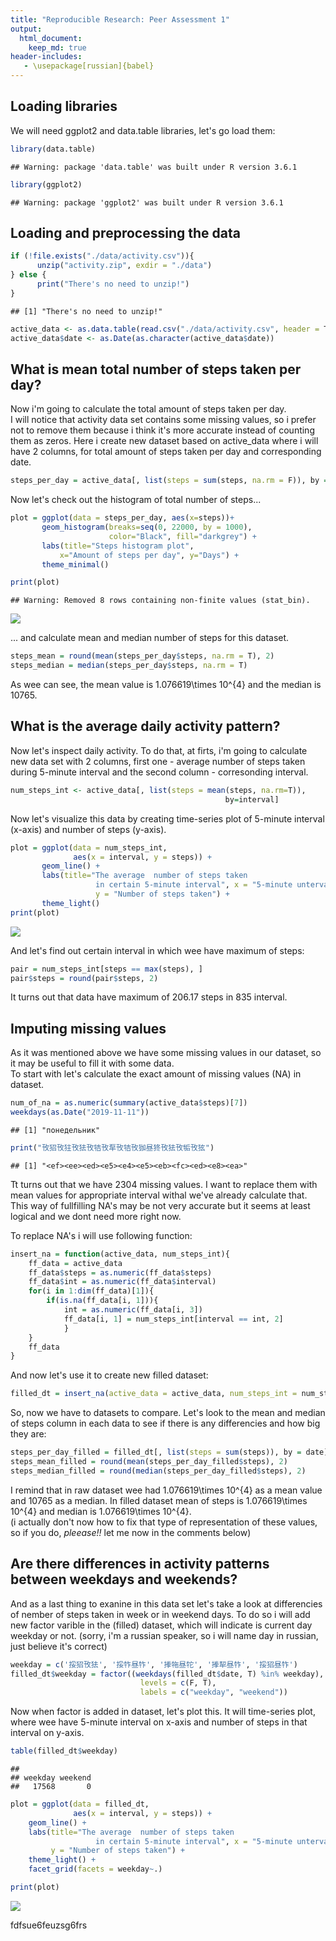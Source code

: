 ```yaml
---
title: "Reproducible Research: Peer Assessment 1"
output: 
  html_document:
    keep_md: true
header-includes:
   - \usepackage[russian]{babel}
---
```

## Loading libraries

We will need ggplot2 and data.table libraries, let's go load them:


```r
library(data.table)
```

```
## Warning: package 'data.table' was built under R version 3.6.1
```

```r
library(ggplot2)
```

```
## Warning: package 'ggplot2' was built under R version 3.6.1
```


## Loading and preprocessing the data


```r
if (!file.exists("./data/activity.csv")){
      unzip("activity.zip", exdir = "./data")
} else {
      print("There's no need to unzip!")
}
```

```
## [1] "There's no need to unzip!"
```

```r
active_data <- as.data.table(read.csv("./data/activity.csv", header = T))
active_data$date <- as.Date(as.character(active_data$date))
```


## What is mean total number of steps taken per day?

Now i'm going to calculate the total amount of steps taken per day.  
I will notice that activity data set contains some missing values, so i prefer not to remove them
because i think it's more accurate instead of counting them as zeros.
Here i create new dataset based on active_data where i will have 2 columns, for total amount of steps taken per day and corresponding date. 



```r
steps_per_day = active_data[, list(steps = sum(steps, na.rm = F)), by = date]
```

Now let's check out the histogram of total number of steps...


```r
plot = ggplot(data = steps_per_day, aes(x=steps))+
       geom_histogram(breaks=seq(0, 22000, by = 1000), 
                      color="Black", fill="darkgrey") + 
       labs(title="Steps histogram plot",
           x="Amount of steps per day", y="Days") +
       theme_minimal()

print(plot)
```

```
## Warning: Removed 8 rows containing non-finite values (stat_bin).
```

![](PA1_template_files/figure-html/unnamed-chunk-4-1.png)<!-- -->

... and calculate mean and median number of steps for this dataset.


```r
steps_mean = round(mean(steps_per_day$steps, na.rm = T), 2)
steps_median = median(steps_per_day$steps, na.rm = T)
```

As wee can see, the mean value is 1.076619\times 10^{4} and the median is 10765.

## What is the average daily activity pattern?

Now let's inspect daily activity. To do that, at firts, i'm going to calculate new data set with 2 columns, first one - average number of steps taken during 5-minute interval and the second column - corresonding interval.


```r
num_steps_int <- active_data[, list(steps = mean(steps, na.rm=T)), 
                                                by=interval]
```

Now let's visualize this data by creating time-series plot of 5-minute interval (x-axis) and number of steps (y-axis).


```r
plot = ggplot(data = num_steps_int, 
              aes(x = interval, y = steps)) + 
       geom_line() + 
       labs(title="The average  number of steps taken 
                   in certain 5-minute interval", x = "5-minute unterval", 
                   y = "Number of steps taken") + 
       theme_light()
print(plot)
```

![](PA1_template_files/figure-html/unnamed-chunk-7-1.png)<!-- -->

And let's find out certain interval in which wee have maximum of steps:


```r
pair = num_steps_int[steps == max(steps), ]
pair$steps = round(pair$steps, 2)
```

It turns out that data have maximum of 206.17 steps in 835 interval.

## Imputing missing values

As it was mentioned above we have some missing values in our dataset, so it may be useful to fill it with some data.  
To start with let's calculate the exact amount of missing values (NA) in dataset.


```r
num_of_na = as.numeric(summary(active_data$steps)[7])
weekdays(as.Date("2019-11-11"))
```

```
## [1] "понедельник"
```

```r
print("攼㹦攼㹥攼㹤攼㸵攼㸴攼㸵攼㹢昼㹣攼㹤攼㸸攼㹡")
```

```
## [1] "<ef><ee><ed><e5><e4><e5><eb><fc><ed><e8><ea>"
```

Tt turns out that we have 2304 missing values. I want to replace them with mean values for appropriate interval withal we've already calculate that. This way of fullfilling NA's may be not very accurate but it seems at least logical and we dont need more right now.

To replace NA's i will use following function:


```r
insert_na = function(active_data, num_steps_int){
    ff_data = active_data
    ff_data$steps = as.numeric(ff_data$steps)
    ff_data$int = as.numeric(ff_data$interval)
    for(i in 1:dim(ff_data)[1]){
        if(is.na(ff_data[i, 1])){
            int = as.numeric(ff_data[i, 3])
            ff_data[i, 1] = num_steps_int[interval == int, 2]
            }
    }
    ff_data
}
```

And now let's use it to create new filled dataset:


```r
filled_dt = insert_na(active_data = active_data, num_steps_int = num_steps_int)
```

So, now we have to datasets to compare. Let's look to the mean and median of steps column in each data to see if there is any differencies and how big they are:


```r
steps_per_day_filled = filled_dt[, list(steps = sum(steps)), by = date]
steps_mean_filled = round(mean(steps_per_day_filled$steps), 2)
steps_median_filled = round(median(steps_per_day_filled$steps), 2)
```

I remind that in raw dataset wee had 1.076619\times 10^{4} as a mean value and 10765 as a median. In filled dataset mean of steps is 1.076619\times 10^{4} and median is 1.076619\times 10^{4}.  
(i actually don't now how to fix that type of representation of these values, so if you do, *pleease!!* let me now in the comments below)

## Are there differences in activity patterns between weekdays and weekends?

And as a last thing to exanine in this data set let's take a look at differencies of nember of steps taken in week or in weekend days. To do so i will add new factor varible in the (filled) dataset, which will indicate is current day weekday or not. 
(sorry, i'm a russian speaker, so i will name day in russian, just believe it's correct)


```r
weekday = c('挼㹦攼㹤', '挼㸲昼㸲', '搼㸱昼㸰', '搼㸷昼㸲', '挼㹦昼㸲')
filled_dt$weekday = factor((weekdays(filled_dt$date, T) %in% weekday), 
                             levels = c(F, T), 
                             labels = c("weekday", "weekend"))
```

Now when factor is added in dataset, let's plot this. It will time-series plot, where wee have 5-minute interval on x-axis and number of steps in that interval on y-axis.


```r
table(filled_dt$weekday)
```

```
## 
## weekday weekend 
##   17568       0
```


```r
plot = ggplot(data = filled_dt, 
              aes(x = interval, y = steps)) + 
    geom_line() + 
    labs(title="The average  number of steps taken 
                   in certain 5-minute interval", x = "5-minute unterval", 
         y = "Number of steps taken") + 
    theme_light() + 
    facet_grid(facets = weekday~.)

print(plot)
```

![](PA1_template_files/figure-html/unnamed-chunk-15-1.png)<!-- -->

fdfsue6feuzsg6frs
